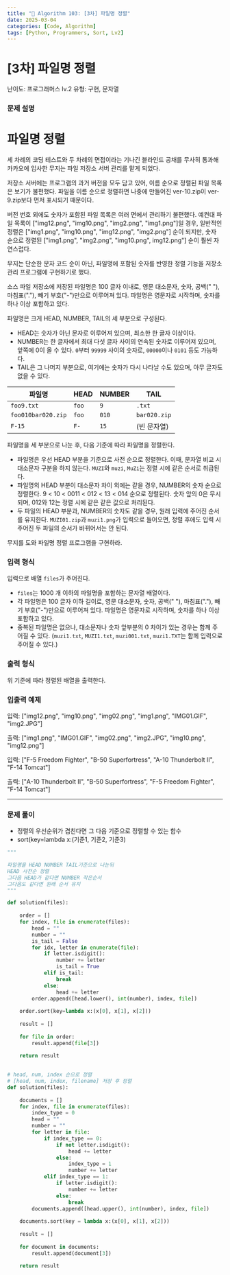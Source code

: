 ```yaml
---
title: "🧠 Algorithm 103: [3차] 파일명 정렬"
date: 2025-03-04
categories: [Code, Algorithm]
tags: [Python, Programmers, Sort, Lv2]
---
```


# [3차] 파일명 정렬

난이도: 프로그래머스 lv.2
유형: 구현, 문자열

### **문제 설명**

# **파일명 정렬**

세 차례의 코딩 테스트와 두 차례의 면접이라는 기나긴 블라인드 공채를 무사히 통과해 카카오에 입사한 무지는 파일 저장소 서버 관리를 맡게 되었다.

저장소 서버에는 프로그램의 과거 버전을 모두 담고 있어, 이름 순으로 정렬된 파일 목록은 보기가 불편했다. 파일을 이름 순으로 정렬하면 나중에 만들어진 ver-10.zip이 ver-9.zip보다 먼저 표시되기 때문이다.

버전 번호 외에도 숫자가 포함된 파일 목록은 여러 면에서 관리하기 불편했다. 예컨대 파일 목록이 ["img12.png", "img10.png", "img2.png", "img1.png"]일 경우, 일반적인 정렬은 ["img1.png", "img10.png", "img12.png", "img2.png"] 순이 되지만, 숫자 순으로 정렬된 ["img1.png", "img2.png", "img10.png", img12.png"] 순이 훨씬 자연스럽다.

무지는 단순한 문자 코드 순이 아닌, 파일명에 포함된 숫자를 반영한 정렬 기능을 저장소 관리 프로그램에 구현하기로 했다.

소스 파일 저장소에 저장된 파일명은 100 글자 이내로, 영문 대소문자, 숫자, 공백(" "), 마침표("."), 빼기 부호("-")만으로 이루어져 있다. 파일명은 영문자로 시작하며, 숫자를 하나 이상 포함하고 있다.

파일명은 크게 HEAD, NUMBER, TAIL의 세 부분으로 구성된다.

- HEAD는 숫자가 아닌 문자로 이루어져 있으며, 최소한 한 글자 이상이다.
- NUMBER는 한 글자에서 최대 다섯 글자 사이의 연속된 숫자로 이루어져 있으며, 앞쪽에 0이 올 수 있다. `0`부터 `99999` 사이의 숫자로, `00000`이나 `0101` 등도 가능하다.
- TAIL은 그 나머지 부분으로, 여기에는 숫자가 다시 나타날 수도 있으며, 아무 글자도 없을 수 있다.

| 파일명 | HEAD | NUMBER | TAIL |
| --- | --- | --- | --- |
| `foo9.txt` | `foo` | `9` | `.txt` |
| `foo010bar020.zip` | `foo` | `010` | `bar020.zip` |
| `F-15` | `F-` | `15` | (빈 문자열) |

파일명을 세 부분으로 나눈 후, 다음 기준에 따라 파일명을 정렬한다.

- 파일명은 우선 HEAD 부분을 기준으로 사전 순으로 정렬한다. 이때, 문자열 비교 시 대소문자 구분을 하지 않는다. `MUZI`와 `muzi`, `MuZi`는 정렬 시에 같은 순서로 취급된다.
- 파일명의 HEAD 부분이 대소문자 차이 외에는 같을 경우, NUMBER의 숫자 순으로 정렬한다. 9 < 10 < 0011 < 012 < 13 < 014 순으로 정렬된다. 숫자 앞의 0은 무시되며, 012와 12는 정렬 시에 같은 같은 값으로 처리된다.
- 두 파일의 HEAD 부분과, NUMBER의 숫자도 같을 경우, 원래 입력에 주어진 순서를 유지한다. `MUZI01.zip`과 `muzi1.png`가 입력으로 들어오면, 정렬 후에도 입력 시 주어진 두 파일의 순서가 바뀌어서는 안 된다.

무지를 도와 파일명 정렬 프로그램을 구현하라.

### **입력 형식**

입력으로 배열 `files`가 주어진다.

- `files`는 1000 개 이하의 파일명을 포함하는 문자열 배열이다.
- 각 파일명은 100 글자 이하 길이로, 영문 대소문자, 숫자, 공백(" "), 마침표("."), 빼기 부호("-")만으로 이루어져 있다. 파일명은 영문자로 시작하며, 숫자를 하나 이상 포함하고 있다.
- 중복된 파일명은 없으나, 대소문자나 숫자 앞부분의 0 차이가 있는 경우는 함께 주어질 수 있다. (`muzi1.txt`, `MUZI1.txt`, `muzi001.txt`, `muzi1.TXT`는 함께 입력으로 주어질 수 있다.)

### **출력 형식**

위 기준에 따라 정렬된 배열을 출력한다.

### **입출력 예제**

입력: ["img12.png", "img10.png", "img02.png", "img1.png", "IMG01.GIF", "img2.JPG"]

출력: ["img1.png", "IMG01.GIF", "img02.png", "img2.JPG", "img10.png", "img12.png"]

입력: ["F-5 Freedom Fighter", "B-50 Superfortress", "A-10 Thunderbolt II", "F-14 Tomcat"]

출력: ["A-10 Thunderbolt II", "B-50 Superfortress", "F-5 Freedom Fighter", "F-14 Tomcat"]

---

### 문제 풀이

- 정렬의 우선순위가 겹친다면 그 다음 기준으로 정렬할 수 있는 함수
- sort(key=lambda x:(기준1, 기준2, 기준3)

```python
"""

파일명을 HEAD NUMBER TAIL기준으로 나눈뒤
HEAD 사전순 정렬
그다음 HEAD가 같다면 NUMBER 작은순서
그다음도 같다면 원래 순서 유지
"""

def solution(files):
    
    order = []
    for index, file in enumerate(files):
        head = ""
        number = ""
        is_tail = False
        for idx, letter in enumerate(file):
            if letter.isdigit():
                number += letter
                is_tail = True
            elif is_tail:
                break
            else:
                head += letter
        order.append([head.lower(), int(number), index, file])
    
    order.sort(key=lambda x:(x[0], x[1], x[2]))
    
    result = []
    
    for file in order:
        result.append(file[3])
        
    return result
                
```

```python
# head, num, index 순으로 정렬
# [head, num, index, filename] 저장 후 정렬
def solution(files):
    
    documents = []
    for index, file in enumerate(files):
        index_type = 0
        head = ""
        number = ""
        for letter in file:
            if index_type == 0:
                if not letter.isdigit():
                    head += letter
                else:
                    index_type = 1
                    number += letter
            elif index_type == 1:
                if letter.isdigit():
                    number += letter
                else:
                    break
        documents.append([head.upper(), int(number), index, file])
        
    documents.sort(key = lambda x:(x[0], x[1], x[2]))
    
    result = []
    
    for document in documents:
        result.append(document[3])

    return result
```